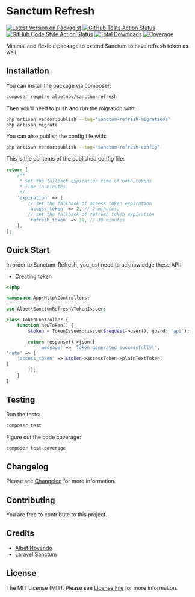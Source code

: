 # Sanctum Refresh

[![Latest Version on Packagist](https://img.shields.io/packagist/v/albetnov/sanctum-refresh.svg?style=flat-square)](https://packagist.org/packages/albetnov/sanctum-refresh)
[![GitHub Tests Action Status](https://img.shields.io/github/actions/workflow/status/albetnov/sanctum-refresh/run-tests.yml?branch=main&label=tests&style=flat-square)](https://github.com/albetnov/sanctum-refresh/actions?query=workflow%3Arun-tests+branch%3Amain)
[![GitHub Code Style Action Status](https://img.shields.io/github/actions/workflow/status/albetnov/sanctum-refresh/fix-php-code-style-issues.yml?branch=main&label=code%20style&style=flat-square)](https://github.com/albetnov/sanctum-refresh/actions?query=workflow%3A"Fix+PHP+code+style+issues"+branch%3Amain)
[![Total Downloads](https://img.shields.io/packagist/dt/albetnov/sanctum-refresh.svg?style=flat-square)](https://packagist.org/packages/albetnov/sanctum-refresh)
[![Coverage](https://img.shields.io/badge/coverage-100%25-lime)](https://albetnov.github.io/sanctum-refresh/)

Minimal and flexible package to extend Sanctum to have refresh token as well.

## Installation

You can install the package via composer:

```bash
composer require albetnov/sanctum-refresh
```

Then you'll need to push and run the migration with:

```bash
php artisan vendor:publish --tag="sanctum-refresh-migrations"
php artisan migrate
```

You can also publish the config file with:

```bash
php artisan vendor:publish --tag="sanctum-refresh-config"
```

This is the contents of the published config file:

```php
return [
    /**
     * Set the fallback expiration time of both tokens
     * Time in minutes.
     */
    'expiration' => [
        // set the fallback of access token expiration
        'access_token' => 2, // 2 minutes,
        // set the fallback of refresh token expiration
        'refresh_token' => 30, // 30 minutes
    ],
];
```

## Quick Start

In order to Sanctum-Refresh, you just need to acknowledge these API:

- Creating token

```php
<?php

namespace App\Http\Controllers;

use Albet\SanctumRefresh\TokenIssuer;

class TokenController {
    function newToken() {
        $token = TokenIssuer::issue($request->user(), guard: 'api');

        return response()->json([
            'message' => 'Token generated successfully!',
'data' => [
    'access_token' => $token->accessToken->plainTextToken,
]
        ]);
    }
}
```

## Testing

Run the tests:

```bash
composer test
```

Figure out the code coverage:

```bash
composer test-coverage
```

## Changelog

Please see [Changelog](CHANGELOG.md) for more information.


## Contributing

You are free to contribute to this project.

## Credits

- [Albet Novendo](https://github.com/albetnov)
- [Laravel Sanctum](https://github.com/laravel/sanctum)

## License

The MIT License (MIT). Please see [License File](LICENSE.md) for more information.
